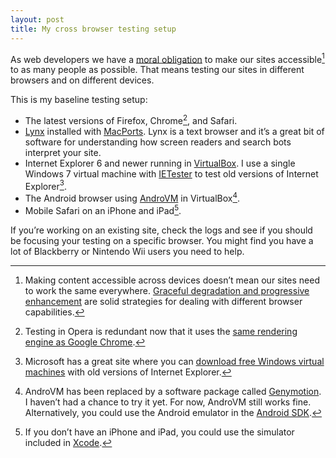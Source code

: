 ```yaml
---
layout: post
title: My cross browser testing setup
---
```

As web developers we have a [moral obligation](http://www.w3.org/WAI/intro/accessibility.php) to make our sites accessible[^accessibility] to as many people as possible. That means testing our sites in different browsers and on different devices. 

This is my baseline testing setup:

* The latest versions of Firefox, Chrome[^Opera], and Safari.
* [Lynx](https://en.wikipedia.org/wiki/Lynx_%28web_browser%29) installed with [MacPorts](http://osxdaily.com/2011/07/26/get-lynx-for-mac-os-x-10-7-lion/). Lynx is a text browser and it’s a great bit of software for understanding how screen readers and search bots interpret your site.
* Internet Explorer 6 and newer running in [VirtualBox](https://www.virtualbox.org/). I use a single Windows 7 virtual machine with [IETester](http://my-debugbar.com/wiki/IETester/HomePage) to test old versions of Internet Explorer[^ms].
* The Android browser using [AndroVM](http://androvm.org/blog/) in VirtualBox[^genymotion].
* Mobile Safari on an iPhone and iPad[^simulator].

If you’re working on an existing site, check the logs and see if you should be focusing your testing on a specific browser. You might find you have a lot of Blackberry or Nintendo Wii users you need to help.

[^accessibility]: Making content accessible across devices doesn’t mean our sites need to work the same everywhere. [Graceful degradation and progressive enhancement](http://www.sitepoint.com/progressive-enhancement-graceful-degradation-basics/) are solid strategies for dealing with different browser capabilities.

[^Opera]: Testing in Opera is redundant now that it uses the [same rendering engine as Google Chrome](http://gizmodo.com/5993566/google-is-forking-webkit-to-create-a-new-rendering-engine-for-chrome-and-opera).

[^ms]: Microsoft has a great site where you can [download free Windows virtual machines](http://www.modern.ie/) with old versions of Internet Explorer.

[^genymotion]: AndroVM has been replaced by a software package called [Genymotion](https://cloud.genymotion.com). I haven’t had a chance to try it yet. For now, AndroVM still works fine. Alternatively, you could use the Android emulator in the [Android SDK](https://developer.android.com/sdk/index.html).

[^simulator]: If you don’t have an iPhone and iPad, you could use the simulator included in [Xcode](https://developer.apple.com/technologies/tools/).